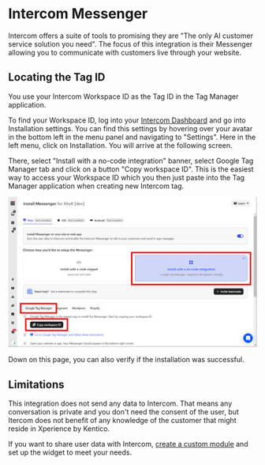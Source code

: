# Intercom Messenger

Intercom offers a suite of tools to promising they are "The only AI customer service solution you need". The focus of this integration is their Messenger allowing you to communicate with customers live through your website.

## Locating the Tag ID

You use your Intercom Workspace ID as the Tag ID in the Tag Manager application.

To find your Workspace ID, log into your [Intercom Dashboard](https://app.intercom.com/) and go into Installation settings. You can find this settings by hovering over your avatar in the bottom left in the menu panel and navigating to "Settings". Here in the left menu, click on Installation. You will arrive at the following screen.

There, select "Install with a no-code integration" banner, select Google Tag Manager tab and click on a button "Copy workspace ID". This is the easiest way to access your Workspace ID which you then just paste into the Tag Manager application when creating new Intercom tag.

![Intercom step 1](/images/docs/intercom-id.png)

Down on this page, you can also verify if the installation was successful.

## Limitations

This integration does not send any data to Intercom. That means any conversation is private and you don't need the consent of the user, but Itercom does not benefit of any knowledge of the customer that might reside in Xperience by Kentico.

If you want to share user data with Intercom, [create a custom module](Creating-custom-module.md) and set up the widget to meet your needs. 